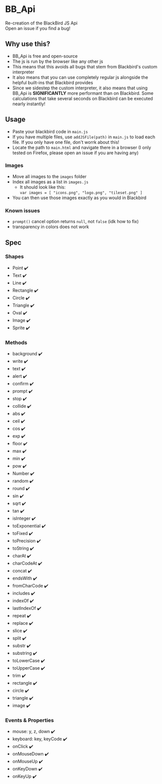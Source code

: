 # BB_Api
 Re-creation of the BlackBird JS Api  
 Open an issue if you find a bug!

## Why use this?
 - BB_Api is free and open-source
 - The js is run by the browser like any other js
  - This means that this avoids all bugs that stem from Blackbird's custom interpreter
  - It also means that you can use completely regular js alongside the helpful built-ins that Blackbird provides
  - Since we sidestep the custom interpreter, it also means that using BB_Api is **SIGNIFICANTLY** more performant than on Blackbird. Some calculations that take several seconds on Blackbird can be executed nearly instantly!

## Usage
 - Paste your blackbird code in `main.js`
 - If you have multiple files, use `addJSFile(path)` in `main.js` to load each file. If you only have one file, don't worrk about this!
 - Locate the path to `main.html` and navigate there in a browser (I only tested on Firefox, please open an issue if you are having any)
### Images
 - Move all images to the `images` folder
 - Index all images as a list in `images.js`
   - It should look like this:  
`var images = [
    "icons.png",
    "logo.png",
    "tileset.png"
]`
 - You can then use those images exactly as you would in Blackbird
### Known issues
 - `prompt()` cancel option returns `null`, not `false` (idk how to fix)
 - transparency in colors does not work

## Spec

### Shapes
 - Point ✔️
 - Text ✔️
 - Line ✔️
 - Rectangle ✔️
 - Circle ✔️
 - Triangle ✔️
 - Oval ✔️
 - Image ✔️
 - Sprite ✔️

### Methods
 - background ✔️
 - write ✔️
 - text ✔️
 - alert ✔️
 - confirm ✔️
 - prompt ✔️
 - stop ✔️
 - collide ✔️
 - abs ✔️
 - ceil ✔️
 - cos ✔️
 - exp ✔️
 - floor ✔️
 - max ✔️
 - min ✔️
 - pow ✔️
 - Number ✔️
 - random ✔️
 - round ✔️
 - sin ✔️
 - sqrt ✔️
 - tan ✔️
 - isInteger ✔️
 - toExponential ✔️
 - toFixed ✔️
 - toPrecision ✔️
 - toString ✔️
 - charAt ✔️
 - charCodeAt ✔️
 - concat ✔️
 - endsWith ✔️
 - fromCharCode ✔️
 - includes ✔️
 - indexOf ✔️
 - lastIndexOf ✔️
 - repeat ✔️
 - replace ✔️
 - slice ✔️
 - split ✔️
 - substr ✔️
 - substring ✔️
 - toLowerCase ✔️
 - toUpperCase ✔️
 - trim ✔️
 - rectangle ✔️
 - circle ✔️
 - triangle ✔️
 - image ✔️

### Events & Properties
 - mouse: y, z, down ✔️
 - keyboard: key, keyCode ✔️
 - onClick ✔️
 - onMouseDown ✔️
 - onMouseUp ✔️
 - onKeyDown ✔️
 - onKeyUp ✔️
